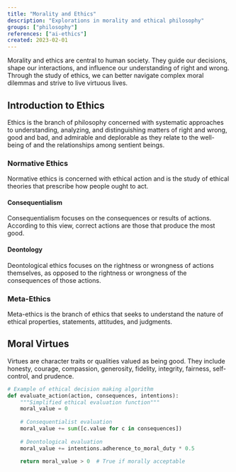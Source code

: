 ```yaml
---
title: "Morality and Ethics"
description: "Explorations in morality and ethical philosophy"
groups: ["philosophy"]
references: ["ai-ethics"]
created: 2023-02-01
---
```


Morality and ethics are central to human society. They guide our decisions, shape our interactions, and influence our understanding of right and wrong. Through the study of ethics, we can better navigate complex moral dilemmas and strive to live virtuous lives.

## Introduction to Ethics

Ethics is the branch of philosophy concerned with systematic approaches to understanding, analyzing, and distinguishing matters of right and wrong, good and bad, and admirable and deplorable as they relate to the well-being of and the relationships among sentient beings.

### Normative Ethics

Normative ethics is concerned with ethical action and is the study of ethical theories that prescribe how people ought to act.

#### Consequentialism

Consequentialism focuses on the consequences or results of actions. According to this view, correct actions are those that produce the most good.

#### Deontology

Deontological ethics focuses on the rightness or wrongness of actions themselves, as opposed to the rightness or wrongness of the consequences of those actions.

### Meta-Ethics

Meta-ethics is the branch of ethics that seeks to understand the nature of ethical properties, statements, attitudes, and judgments.

## Moral Virtues

Virtues are character traits or qualities valued as being good. They include honesty, courage, compassion, generosity, fidelity, integrity, fairness, self-control, and prudence.

```python
# Example of ethical decision making algorithm
def evaluate_action(action, consequences, intentions):
    """Simplified ethical evaluation function"""
    moral_value = 0
    
    # Consequentialist evaluation
    moral_value += sum([c.value for c in consequences])
    
    # Deontological evaluation
    moral_value += intentions.adherence_to_moral_duty * 0.5
    
    return moral_value > 0  # True if morally acceptable
```